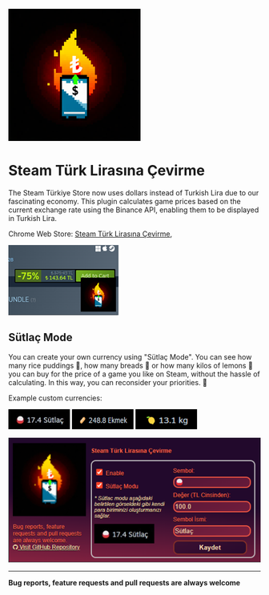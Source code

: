 ![](assets/logo.png)

# Steam Türk Lirasına Çevirme

The Steam Türkiye Store now uses dollars instead of Turkish Lira due to our fascinating economy. This plugin calculates game prices based on the current exchange rate using the Binance API, enabling them to be displayed in Turkish Lira.

Chrome Web Store: [Steam Türk Lirasına Çevirme](https://chromewebstore.google.com/detail/steam-t%C3%BCrk-liras%C4%B1na-%C3%A7evir/amjkkjgaoobiepemkmiefmmbdeeindoj),

[![](assets/store.png)](https://chromewebstore.google.com/detail/steam-t%C3%BCrk-liras%C4%B1na-%C3%A7evir/amjkkjgaoobiepemkmiefmmbdeeindoj)

## Sütlaç Mode
You can create your own currency using "Sütlaç Mode". You can see how many rice puddings 🍚, how many breads 🥖 or how many kilos of lemons 🍋 you can buy for the price of a game you like on Steam, without the hassle of calculating. In this way, you can reconsider your priorities. 🚀

Example custom currencies: 

[![](assets/sutlacmode.jpg)](https://chromewebstore.google.com/detail/steam-t%C3%BCrk-liras%C4%B1na-%C3%A7evir/amjkkjgaoobiepemkmiefmmbdeeindoj)
[![](assets/sutlacmode2.png)](https://chromewebstore.google.com/detail/steam-t%C3%BCrk-liras%C4%B1na-%C3%A7evir/amjkkjgaoobiepemkmiefmmbdeeindoj)
[![](assets/sutlacmode3.png)](https://chromewebstore.google.com/detail/steam-t%C3%BCrk-liras%C4%B1na-%C3%A7evir/amjkkjgaoobiepemkmiefmmbdeeindoj)

[![](assets/popup.png)](https://chromewebstore.google.com/detail/steam-t%C3%BCrk-liras%C4%B1na-%C3%A7evir/amjkkjgaoobiepemkmiefmmbdeeindoj)

---
**Bug reports, feature requests and pull requests are always welcome** 
